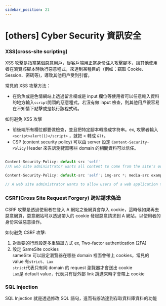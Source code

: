 ```yaml
---
sidebar_position: 21
---
```


# [others] Cyber Security 資訊安全

### XSS(cross-site scripting)

XSS 攻擊是指當某個惡意用戶，從客戶端用正當身份注入攻擊腳本，讓其他使用者在瀏覽該腳本時執行惡意程式，來達到某種目的（例如：竊取 Cookie、Session、密碼等)，導致其他用戶受到引響。

常見的 XSS 攻擊方法：

- 在釣魚或是色情網站上透過留言欄或是 input 欄位等使用者可以任意輸入資料的地方輸入`script`開頭的惡意程式，若沒有做 input 檢查，則其他用戶很容易在不知情下點擊或是執行該程式碼。

如何避免 XSS 攻擊

- 前後端所有欄位都要做檢查，並且把特定腳本轉換成字符串。ex, 攻擊者輸入 `<script>alert(1)</script>` ，就把 < 轉成 `&lt`。
- CSP (content security policy) 可以由 server 設定 `Content-Security-Policy` Header 來告訴瀏覽器哪些 domain 的相關資料可以信任。

```js

Content-Security-Policy: default-src 'self'
//A web site administrator wants all content to come from the site's own origin (this excludes subdomains.)

Content-Security-Policy: default-src 'self'; img-src *; media-src example.org example.net; script-src userscripts.example.com

// A web site administrator wants to allow users of a web application to include images from any origin in their own content, but to restrict audio or video media to trusted providers, and all scripts only to a specific server that hosts trusted code.
```

### CSRF(Cross Site Request Forgery) 跨站請求偽造

CSRF 攻擊是透過使用者在登入 A 網站之後網頁會存入 cookie，這時候如果再去惡意網頁，惡意網站可以透過帶入的 cookie 發起惡意請求到 A 網站，以使用者的身份來做惡意操作。

如何避免 CSRF 攻擊:

1. 對重要的行爲設定多重驗證方式 ex, Two-factor authentication (2FA)
2. 設定 SameSite cookies  
   sameSite 可以設定瀏覽器在哪些 domain 裡面會帶上 cookies，常見的 value 有`strict`、`Lax`  
   `strict`代表只有同 domain 的 request 瀏覽器才會送出 cookie  
   `Lax`是 default value，代表只有從外部 link 跳進來時才會帶上 cookie

### SQL Injection

SQL Injection 就是透過修改 SQL 語句，進而有辦法達到存取資料庫資料的功能
